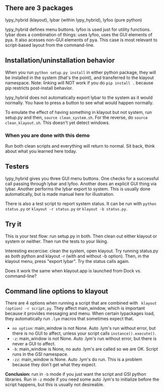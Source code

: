 ## There are 3 packages
lypy_hybrid (klayout), lybar (within lypy_hybrid), lyfoo (pure python)

lypy_hybrid defines menu buttons. lyfoo is used just for utility functions. lybar does a combination of things: uses lyfoo, uses the GUI elements of pya. It also acesses non-GUI elements of pya. This case is most relevant to script-based layout from the command-line.


## Installation/uninstallation behavior
When you run `python setup.py install` in either python package, they will be installed in the system (that's the point), and transferred to the klayout namespace. Note: linking will NOT work if you do `pip install .` because pip restricts post-install behavior.

lypy_hybrid does not automatically export lybar to the system as it would normally. You have to press a button to see what would happen normally.

To emulate the effect of having something in klayout but not system, run setup.py and then, `source clean_system.sh`. For the reverse, do `source clean_klayout.sh`. This doesn't yet detect windows.

### When you are done with this demo
Run both clean scripts and everything will return to normal. Sit back, think about what you learned here today.


## Testers
lypy_hybrid gives you three GUI menu buttons. One checks for a successful call passing through lybar and lyfoo. Another does an explicit GUI thing via lybar. Another performs the lybar export to system. This is usually done automatically, but is made manual here for illustration.

There is also a test script to report system status. It can be run with `python status.py` or `klayout -r status.py` or `klayout -b status.py`.


## Try it
This is your test flow: run setup.py in both. Then clean out either klayout or system or neither. Then run the tests to your liking.

Interesting excercise: clean the system, open klayout. Try running status.py as *both* python and klayout -r (with and without -b option). Then, in the klayout menu, press "export lybar". Try the status calls again.

Does it work the same when klayout.app is launched from Dock vs. command-line?


## Command line options to klayout
There are 4 options when running a script that are combined with ` klayout (option) -r script.py`. They affect main_window, which is important because it provides messaging and menu. When certain lypackages load, they automatically run `.lym` macros that sometimes expect that.

- `no option`: main_window is not None. Auto .lym's run without error, but there is no GUI to affect, unless your script calls `instance().execute()`.
- `-z`: main_window is not None. Auto .lym's run without error, but there is never a GUI to affect.
- `-b`: main_window is None, no auto .lym's are called so we are OK. Script runs in the GSI namespace.
- `-zz`: main_window is None. Auto .lym's do run. This is a problem because they don't get what they expect.

**Conclusion:** run in `-b` mode if you just want the script and GSI python libraries. Run in `-z` mode if you need some auto .lym's to initialize before the script happens, but this is usually not desireable.
